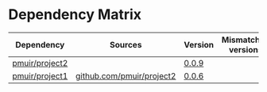# Dependency Matrix

Dependency | Sources | Version | Mismatched versions
---------- | ------- | ------- | -------------------
[pmuir/project2](https://github.com/pmuir/project2) |  | [0.0.9](https://github.com/pmuir/project2/releases/tag/v0.0.9) | 
[pmuir/project1](https://github.com/pmuir/project1) | [github.com/pmuir/project2](https://github.com/pmuir/project2) | [0.0.6](https://github.com/pmuir/project1/releases/tag/v0.0.6) | 

